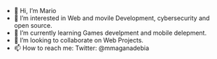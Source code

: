 - 👋 Hi, I’m Mario
- 👀 I’m interested in Web and movile Development, cybersecurity and open source.
- 🌱 I’m currently learning Games develpment and mobile delepment.
- 💞️ I’m looking to collaborate on Web Projects.
- 📫 How to reach me: Twitter: @mmaganadebia

